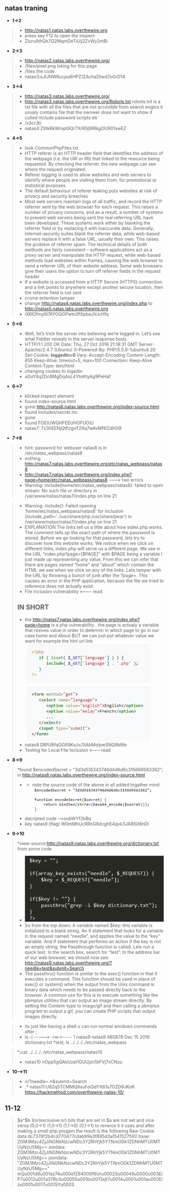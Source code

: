 ## natas traning

* **1->2**
>* http://natas1.natas.labs.overthewire.org
>* press key F12 to open the inspect
>* ZluruAthQk7Q2MqmDeTiUij2ZvWy2mBi
* **2->3**
>* http://natas2.natas.labs.overthewire.org/
>* /files/pixel.png loking for this page
>* /files the code
>* natas3:sJIJNW6ucpu6HPZ1ZAchaDtwd7oGrD14

* **3->4**
>* http://natas3.natas.labs.overthewire.org/
> *  http://natas3.natas.labs.overthewire.org/Robots.txt
> robots.txt is a txt file with all the files that are not accesible from search engins
> it usualy contains file that the ownwer dose not want to show it culled include password scripts etr
> * /s3cr3t/
>* natas4:Z9tkRkWmpt9Qr7XrR5jWRkgOU901swEZ

* **4->5**
> * look  CommonPhpFiles.txt
>* HTTP referer  is an HTTP header field that identifies the address of the webpage (i.e. the URI or IRI) that linked to the resource being requested. By checking the referrer, the new webpage can see where the request originated.
>* Referer logging is used to allow websites and web servers to identify where people are visiting them from, for promotional or statistical purposes
>* The default behaviour of referer leaking puts websites at risk of privacy and security breaches
>* Most web servers maintain logs of all traffic, and record the HTTP referrer sent by the web browser for each request. This raises a number of privacy concerns, and as a result, a number of systems to prevent web servers being sent the real referring URL have been developed. These systems work either by blanking the referrer field or by replacing it with inaccurate data. Generally, Internet-security suites blank the referrer data, while web-based servers replace it with a false URL, usually their own. This raises the problem of referrer spam. The technical details of both methods are fairly consistent  – software applications act as a proxy server and manipulate the HTTP request, while web-based methods load websites within frames, causing the web browser to send a referrer URL of their website address. Some web browsers give their users the option to turn off referrer fields in the request header
> * If a website is accessed from a HTTP Secure (HTTPS) connection and a link points to anywhere except another secure location, then the referrer field is not sent
>* crome extention tamper
>* change http://natas4.natas.labs.overthewire.org/index.php to http://natas5.natas.labs.overthewire.org
>* iX6IOfmpN7AYOQGPwtn3fXpbaJVJcHfq

* **5->6**
> * Well, let’s trick the server into believing we’re logged in. Let’s see what Fiddler reveals in the server response body.
> * HTTP/1.1 200 OK
Date: Thu, 27 Oct 2016 21:18:31 GMT
Server: Apache/2.4.7 (Ubuntu)
X-Powered-By: PHP/5.5.9-1ubuntu4.20
Set-Cookie: **loggedin=0**
Vary: Accept-Encoding
Content-Length: 855
Keep-Alive: timeout=5, max=100
Connection: Keep-Alive
Content-Type: text/html
> *  changing cookes to logedin
> * aGoY4q2Dc6MgDq4oL4YtoKtyAg9PeHa1

* **6->7**
> * klicked inspect element
> * found index-source.html
> * gone http://natas6.natas.labs.overthewire.org/index-source.html
> * found includes/secret.inc
> * gone
> * found FOEIUWGHFEEUHOFUOIU
> * natas7: 7z3hEENjQtflzgnT29q7wAvMNfZdh0i9

* **7->8**
>*  hint: password for webuser natas8 is in /etc/natas_webpass/natas8
>* nothing http://natas7.natas.labs.overthewire.org/etc/natas_webpass/natas8
>* http://natas7.natas.labs.overthewire.org/index.php?page=home/etc/natas_webpass/natas8 ---> two errors
>* Warning: include(home/etc/natas_webpass/natas8): failed to open stream: No such file or directory in /var/www/natas/natas7/index.php on line 21

>* Warning: include(): Failed opening 'home/etc/natas_webpass/natas8' for inclusion (include_path='.:/usr/share/php:/usr/share/pear') in /var/www/natas/natas7/index.php on line 21
> * EXPLANATION
The links tell us a little about how index.php works.  The comment tells up the exact path of where the password is stored.  Before we go looking for that password, lets try to discover how this website works.  We notice when we click on different links, index.php will serve us a different page.  We see in the URL “index.php?page=[$PAGE]” with $PAGE being a variable I just made up representing any value.  From this we can infer that there are pages named “home” and “about” which contain the HTML we see when we click on any of the links.  Lets tamper with the URL by throwing a bunch of junk after the ?page=. This causes an error in the PHP application, because the file we tried to reference does not actually exist.
 > * File inclusion vulnerability <--- read
 > ##  IN SHORT
 > * the http://natas7.natas.labs.overthewire.org/index.php?page=home
 is a php vulnerability . the page is actualy a variable  that resives
 value in order to determin in which page to go in our case home and About BUT we can just put whatever value we want for example the hint url link
> ![alt text](phpVulnerability.PNG)
 > * natas8 DBfUBfqQG69KvJvJ1iAbMoIpwSNQ9bWe
 > * Testing for Local File Inclusion <---read

 * **8->9**
 >*found  $encodedSecret = "3d3d516343746d4d6d6c315669563362"; in http://natas8.natas.labs.overthewire.org/index-source.html
 > * * note the source code of the above in all added togather
 > mind ![alt text](Php3encriptio.PNG)
 > * decripted code -->oubWYf2kBq
> * key natas9 (flag) W0mMhUcRRnG8dcghE4qvk3JA9lGt8nDl


 * **9->10**
> *view-source:http://natas9.natas.labs.overthewire.org/dictionary.txt from sorce code
> *  ![something](php_natas9.PNG)
> * So from the top down:
A variable named $key: this variable is initialized to a blank string.
An if statement that looks for a variable in the request named “needle”, and applies the value to the “key” variable.
And if statement that performs an action if the key is not an empty string.
the Passthrough function is called.
Lets run a quick test. In the search box, search for “test”. In the address bar of our web browser, we should now see: http://natas9.natas.labs.overthewire.org/?needle=test&submit=Search
> * The passthru() function is similar to the exec() function in that it executes a command. This function should be used in place of exec() or system() when the output from the Unix command is binary data which needs to be passed directly back to the browser. A common use for this is to execute something like the pbmplus utilities that can output an image stream directly. By setting the Content-type to image/gif and then calling a pbmplus program to output a gif, you can create PHP scripts that output images directly.

> * its just like having a shell u can run normal windows commands after ;
> * ls -l -----> -rw-r----- 1 natas9 natas9 460878 Dec 15  2016 dictionary.txt
> *test; ls ../../../../etc/natas_webpass

> *;cat ../../../../etc/natas_webpass/natas10
>* natas10 nOpp1igQAkUzaI1GUUjzn1bFVj7xCNzu

 * **10-->11**
 > * n/?needle=.*&submit=Search
 > * .*
 > natas11:U82q5TCMMQ9xuFoI3dYX61s7OZD9JKoK
 > https://hackmethod.com/overthewire-natas-10/

## **11-12**
> $a^$b Xor(exclusive or) bits that are set in $a are not set and vice versa (0,0->1) (1,0->1) (1,1->0) (0,1->1) to reverce it it uses and
> after making a small php progam the result is the following
> Raw Cookie data dc7378f2b4cd770477cdab99a3f895d3a1541527592
> base: ZGM3Mzc4ZjJiNGNkNzcwNDc3Y2RhYjk5YTNmODk1ZDNhMTU0MTUyNzU5Mg==
> xordata: ZGM3Mzc4ZjJiNGNkNzcwNDc3Y2RhYjk5YTNmODk1ZDNhMTU0MTUyNzU5Mg==
> jsondata: "ZGM3Mzc4ZjJiNGNkNzcwNDc3Y2RhYjk5YTNmODk1ZDNhMTU0MTUyNzU5Mg=="
> mQu001d9u001ez74u000e1Z84000f6Uru00023u00049u0000u003EiP7u0012u001a37Rz3u00055u001bu0013xjt7u0014u0001u001au003Eizu0001u0017u0015Yu0003
